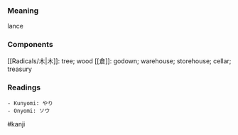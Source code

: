 ### Meaning

lance

### Components

[[Radicals/木|木]]: tree; wood [[倉]]: godown; warehouse; storehouse; cellar; treasury

### Readings

```
- Kunyomi: やり
- Onyomi: ソウ
```

#kanji